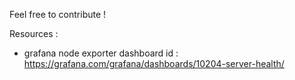 Feel free to contribute !


Resources :
- grafana node exporter dashboard id : https://grafana.com/grafana/dashboards/10204-server-health/
